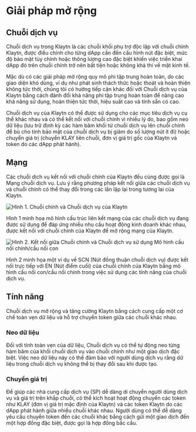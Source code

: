 # Giải pháp mở rộng

## Chuỗi dịch vụ <a id="service-chain"></a>
Chuỗi dịch vụ trong Klaytn là các chuỗi khối phụ trợ độc lập với chuỗi chính Klaytn, được điều chỉnh cho từng dApp cần đến cấu hình nút đặc biệt, mức độ bảo mật tùy chỉnh hoặc thông lượng cao đặc biệt khiến việc triển khai dApp đó trên chuỗi chính trở nên bất tiện hoặc không khả thi về mặt kinh tế.

Mặc dù có các giải pháp mở rộng quy mô phi tập trung hoàn toàn, do các giao diện khó dùng, ví dụ như phát sinh thách thức hoặc thoát và hoàn thiện không tức thời, chúng tôi có hướng tiếp cận khác đối với Chuỗi dịch vụ của Klaytn bằng cách đánh đổi khả năng phi tập trung hoàn toàn để nâng cao khả năng sử dụng, hoàn thiện tức thời, hiệu suất cao và tính sẵn có cao.

Chuỗi dịch vụ của Klaytn có thể được sử dụng cho các mục tiêu dịch vụ cụ thể khác nhau và có thể kết nối với chuỗi chính vì nhiều lý do, bao gồm neo dữ liệu (lưu trữ định kỳ các hàm băm khối từ chuỗi dịch vụ lên chuỗi chính để bù cho tính bảo mật của chuỗi dịch vụ bị giảm do số lượng nút ít đi) hoặc chuyển giá trị (chuyển KLAY liên chuỗi, đơn vị giá trị gốc của Klaytn và token do các dApp phát hành).

## Mạng <a id="network"></a>
Các chuỗi dịch vụ kết nối với chuỗi chính của Klaytn đều cùng được gọi là Mạng chuỗi dịch vụ. Lưu ý rằng phương pháp kết nối giữa các chuỗi dịch vụ và chuỗi chính có thể thay đổi trong các lần lặp lại trong tương lai của Klaytn.

![Hình 1. Chuỗi chính và Chuỗi dịch vụ của Klaytn](/img/learn/mainchain_servicechain.png)

Hình 1 minh họa mô hình cấu trúc liên kết mạng của các chuỗi dịch vụ đang được sử dụng để đáp ứng nhiều nhu cầu hoạt động kinh doanh khác nhau, được kết nối với chuỗi chính của Klaytn để mở rộng mạng của Klaytn.

![Hình 2. Kết nối giữa Chuỗi chính và Chuỗi dịch vụ sử dụng Mô hình cầu nối chính/cầu nối con](/img/learn/sc_connection.png)

Hình 2 minh họa một ví dụ về SCN (Nút đồng thuận chuỗi dịch vụ) được kết nối trực tiếp với EN (Nút điểm cuối) của chuỗi chính của Klaytn bằng mô hình cầu nối con/cầu nối chính trong việc sử dụng các tính năng của chuỗi dịch vụ.

## Tính năng <a id="features"></a>
Chuỗi dịch vụ mở rộng và tăng cường Klaytn bằng cách cung cấp một cơ chế toàn vẹn dữ liệu và hỗ trợ chuyển token giữa các chuỗi khác nhau.

### Neo dữ liệu <a id="data-anchoring"></a>
Đối với tính toàn vẹn của dữ liệu, Chuỗi dịch vụ có thể tự động neo từng hàm băm của khối chuỗi dịch vụ vào chuỗi chính như một giao dịch đặc biệt. Việc neo dữ liệu này có thể đảm bảo với người dùng dịch vụ rằng dữ liệu trong chuỗi dịch vụ không thể bị thay đổi sau khi được tạo.

### Chuyển giá trị <a id="value-transfer"></a>
Để giúp các nhà cung cấp dịch vụ (SP) dễ dàng di chuyển người dùng dịch vụ và giá trị trên khắp chuỗi, có thể kích hoạt hoạt động chuyển các token như KLAY (đơn vị giá trị mặc định của Klaytn) và các token Klaytn do các dApp phát hành giữa nhiều chuỗi khác nhau. Người dùng có thể dễ dàng yêu cầu chuyển token đến các chuỗi khác bằng cách gửi một giao dịch đến một hợp đồng đặc biệt, được gọi là hợp đồng bắc cầu.

